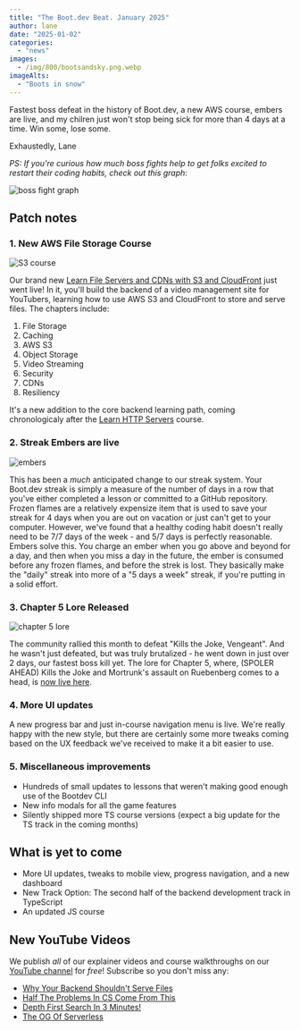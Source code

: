 ```yaml
---
title: "The Boot.dev Beat. January 2025"
author: lane
date: "2025-01-02"
categories:
  - "news"
images:
  - /img/800/bootsandsky.png.webp
imageAlts:
  - "Boots in snow"
---
```


Fastest boss defeat in the history of Boot.dev, a new AWS course, embers are live, and my chilren just won't stop being sick for more than 4 days at a time. Win some, lose some.

Exhaustedly, Lane

_PS: If you're curious how much boss fights help to get folks excited to restart their coding habits, check out this graph_:

![boss fight graph](/img/800/bossfightstarts.png.webp)

## Patch notes

### 1. New AWS File Storage Course

![S3 course](/img/800/s3courseimage.jpeg.webp)

Our brand new [Learn File Servers and CDNs with S3 and CloudFront](https://www.boot.dev/courses/learn-file-servers-s3-cloudfront-golang) just went live! In it, you'll build the backend of a video management site for YouTubers, learning how to use AWS S3 and CloudFront to store and serve files. The chapters include:

1. File Storage
2. Caching
3. AWS S3
4. Object Storage
5. Video Streaming
6. Security
7. CDNs
8. Resiliency

It's a new addition to the core backend learning path, coming chronologicaly after the [Learn HTTP Servers](https://www.boot.dev/courses/learn-http-servers-golang) course.

### 2. Streak Embers are live

![embers](/img/800/emberslit.png.webp)

This has been a _much_ anticipated change to our streak system. Your Boot.dev streak is simply a measure of the number of days in a row that you've either completed a lesson or committed to a GitHub repository. Frozen flames are a relatively expensize item that is used to save your streak for 4 days when you are out on vacation or just can't get to your computer. However, we've found that a healthy coding habit doesn't really need to be 7/7 days of the week - and 5/7 days is perfectly reasonable. Embers solve this. You charge an ember when you go above and beyond for a day, and then when you miss a day in the future, the ember is consumed before any frozen flames, and before the strek is lost. They basically make the "daily" streak into more of a "5 days a week" streak, if you're putting in a solid effort.

### 3. Chapter 5 Lore Released

![chapter 5 lore](/img/800/guardianimage.png.CRYSsxuu.webp.webp)

The community rallied this month to defeat "Kills the Joke, Vengeant". And he wasn't just defeated, but was truly brutalized - he went down in just over 2 days, our fastest boss kill yet. The lore for Chapter 5, where, (SPOLER AHEAD) Kills the Joke and Mortrunk's assault on Ruebenberg comes to a head, is [now live here](https://www.boot.dev/lore/the-guardian).

### 4. More UI updates

A new progress bar and just in-course navigation menu is live. We're really happy with the new style, but there are certainly some more tweaks coming based on the UX feedback we've received to make it a bit easier to use.

### 5. Miscellaneous improvements

- Hundreds of small updates to lessons that weren't making good enough use of the Bootdev CLI
- New info modals for all the game features
- Silently shipped more TS course versions (expect a big update for the TS track in the coming months)

## What is yet to come

- More UI updates, tweaks to mobile view, progress navigation, and a new dashboard
- New Track Option: The second half of the backend development track in TypeScript
- An updated JS course

## New YouTube Videos

We publish _all_ of our explainer videos and course walkthroughs on our [YouTube channel](https://www.youtube.com/@bootdotdev?sub_confirmation=1) for _free_! Subscribe so you don't miss any:

- [Why Your Backend Shouldn't Serve Files](https://www.youtube.com/watch?v=aybSXT9ZJ8w)
- [Half The Problems In CS Come From This](https://www.youtube.com/watch?v=ygJJ5Gg7txA)
- [Depth First Search In 3 Minutes!](https://www.youtube.com/watch?v=WEVWAF50Mc4)
- [The OG Of Serverless](https://www.youtube.com/watch?v=ImSmxjF-4Ms)

